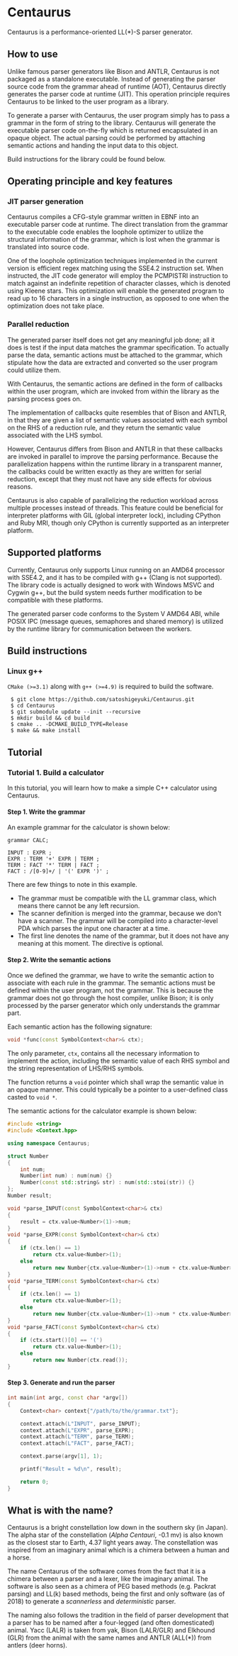 Centaurus
========

Centaurus is a performance-oriented LL(\*)-S parser generator.

## How to use

Unlike famous parser generators like Bison and ANTLR, Centaurus is not packaged as a standalone executable. Instead of generating the parser source code from the grammar ahead of runtime (AOT), Centaurus directly generates the parser code at runtime (JIT). This operation principle requires Centaurus to be linked to the user program as a library.

To generate a parser with Centaurus, the user program simply has to pass a grammar in the form of string to the library. Centaurus will generate the executable parser code on-the-fly which is returned encapsulated in an opaque object. The actual parsing could be performed by attaching semantic actions and handing the input data to this object.

Build instructions for the library could be found below.

## Operating principle and key features

### JIT parser generation

Centaurus compiles a CFG-style grammar written in EBNF into an executable parser code at runtime. The direct translation from the grammar to the executable code enables the loophole optimizer to utilize the structural information of the grammar, which is lost when the grammar is translated into source code.

One of the loophole optimization techniques implemented in the current version is efficient regex matching using the SSE4.2 instruction set. When instructed, the JIT code generator will employ the PCMPISTRI instruction to match against an indefinite repetition of character classes, which is denoted using Kleene stars. This optimization will enable the generated program to read up to 16 characters in a single instruction, as opposed to one when the optimization does not take place.

### Parallel reduction

The generated parser itself does not get any meaningful job done; all it does is test if the input data matches the grammar specification. To actually parse the data, semantic actions must be attached to the grammar, which stipulate how the data are extracted and converted so the user program could utilize them.

With Centaurus, the semantic actions are defined in the form of callbacks within the user program, which are invoked from within the library as the parsing process goes on.

The implementation of callbacks quite resembles that of Bison and ANTLR, in that they are given a list of semantic values associated with each symbol on the RHS of a reduction rule, and they return the semantic value associated with the LHS symbol.

However, Centaurus differs from Bison and ANTLR in that these callbacks are invoked in parallel to improve the parsing performance. Because the parallelization happens within the runtime library in a transparent manner, the callbacks could be written exactly as they are written for serial reduction, except that they must not have any side effects for obvious reasons.

Centaurus is also capable of parallelizing the reduction workload across multiple processes instead of threads. This feature could be beneficial for interpreter platforms with GIL (global interpreter lock), including CPython and Ruby MRI, though only CPython is currently supported as an interpreter platform.

## Supported platforms

Currently, Centaurus only supports Linux running on an AMD64 processor with SSE4.2, and it has to be compiled with g++ (Clang is not supported). The library code is actually designed to work with Windows MSVC and Cygwin g++, but the build system needs further modification to be compatible with these platforms.

The generated parser code conforms to the System V AMD64 ABI, while POSIX IPC (message queues, semaphores and shared memory) is utilized by the runtime library for communication between the workers.

## Build instructions

### Linux g++

```CMake (>=3.1)``` along with ```g++ (>=4.9)``` is required to build the software.

```
 $ git clone https://github.com/satoshigeyuki/Centaurus.git
 $ cd Centaurus
 $ git submodule update --init --recursive
 $ mkdir build && cd build
 $ cmake .. -DCMAKE_BUILD_TYPE=Release
 $ make && make install
```

## Tutorial

### Tutorial 1. Build a calculator

In this tutorial, you will learn how to make a simple C++ calculator using Centaurus.

#### Step 1. Write the grammar

An example grammar for the calculator is shown below:

```
grammar CALC;

INPUT : EXPR ;
EXPR : TERM '+' EXPR | TERM ;
TERM : FACT '*' TERM | FACT ;
FACT : /[0-9]+/ | '(' EXPR ')' ;
```

There are few things to note in this example.

+ The grammar must be compatible with the LL grammar class, which means there cannot be any left recursion.
+ The scanner definition is merged into the grammar, because we don't have a scanner. The grammar will be compiled into a character-level PDA which parses the input one character at a time.
+ The first line denotes the name of the grammar, but it does not have any meaning at this moment. The directive is optional.

#### Step 2. Write the semantic actions

Once we defined the grammar, we have to write the semantic action to associate with each rule in the grammar. The semantic actions must be defined within the user program, not the grammar. This is because the grammar does not go through the host compiler, unlike Bison; it is only processed by the parser generator which only understands the grammar part.

Each semantic action has the following signature:

```c++
void *func(const SymbolContext<char>& ctx);
```

The only parameter, `ctx`, contains all the necessary information to implement the action, including the semantic value of each RHS symbol and the string representation of LHS/RHS symbols.

The function returns a `void` pointer which shall wrap the semantic value in an opaque manner. This could typically be a pointer to a user-defined class casted to `void *`.

The semantic actions for the calculator example is shown below:

```c++
#include <string>
#include <Context.hpp>

using namespace Centaurus;

struct Number
{
    int num;
    Number(int num) : num(num) {}
    Number(const std::string& str) : num(std::stoi(str)) {}
};
Number result;

void *parse_INPUT(const SymbolContext<char>& ctx)
{
    result = ctx.value<Number>(1)->num;
}
void *parse_EXPR(const SymbolContext<char>& ctx)
{
    if (ctx.len() == 1)
        return ctx.value<Number>(1);
    else
        return new Number{ctx.value<Number>(1)->num + ctx.value<Number>(2)->num};
}
void *parse_TERM(const SymbolContext<char>& ctx)
{
    if (ctx.len() == 1)
        return ctx.value<Number>(1);
    else
        return new Number{ctx.value<Number>(1)->num * ctx.value<Number>(2)->num};
}
void *parse_FACT(const SymbolContext<char>& ctx)
{
    if (ctx.start()[0] == '(')
        return ctx.value<Number>(1);
    else
        return new Number(ctx.read());
}
```

#### Step 3. Generate and run the parser

```c++
int main(int argc, const char *argv[])
{
    Context<char> context{"/path/to/the/grammar.txt"};

    context.attach(L"INPUT", parse_INPUT);
    context.attach(L"EXPR", parse_EXPR);
    context.attach(L"TERM", parse_TERM);
    context.attach(L"FACT", parse_FACT);

    context.parse(argv[1], 1);

    printf("Result = %d\n", result);

    return 0;
}
```

## What is with the name?

Centaurus is a bright constellation low down in the southern sky (in Japan).
The alpha star of the constellation (*Alpha Centauri*, -0.1 mv) is also known as the closest star to Earth, 4.37 light years away.
The constellation was inspired from an imaginary animal which is a chimera between a human and a horse.

The name Centaurus of the software comes from the fact that it is a chimera between a parser and a lexer, like the imaginary animal.
The software is also seen as a chimera of PEG based methods (e.g. Packrat parsing) and LL(k) based methods,
being the first and only software (as of 2018) to generate a *scannerless* and *deterministic* parser.

The naming also follows the tradition in the field of parser development that a parser has to be named after a four-legged (and often domesticated) animal.
Yacc (LALR) is taken from yak, Bison (LALR/GLR) and Elkhound (GLR) from the animal with the same names and ANTLR (ALL(*)) from antlers (deer horns).